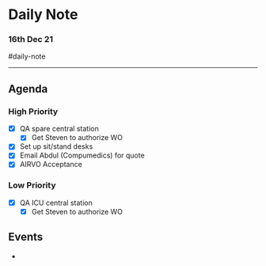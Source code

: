 # Daily Note
### 16th Dec 21 

#daily-note 

---

## Agenda
### High Priority
- [x] QA spare central station
	- [x] Get Steven to authorize WO
- [x] Set up sit/stand desks
- [x] Email Abdul (Compumedics) for quote
- [x] AIRVO Acceptance

### Low Priority
- [x] QA ICU central station
	- [x] Get Steven to authorize WO

## Events
- 